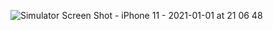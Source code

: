 ![Simulator Screen Shot - iPhone 11 - 2021-01-01 at 21 06 48](https://user-images.githubusercontent.com/26844387/103441639-5708a100-4c75-11eb-870b-37c0daf5f75b.png)
